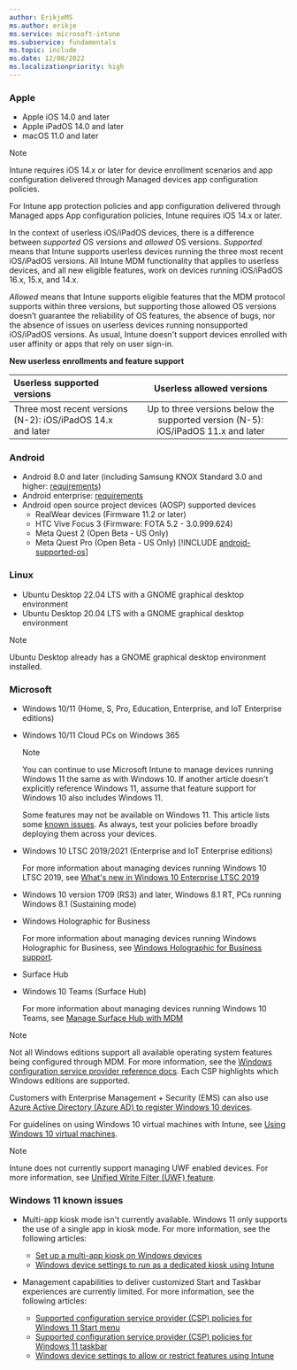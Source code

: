 ```yaml
---
author: ErikjeMS
ms.author: erikje
ms.service: microsoft-intune
ms.subservice: fundamentals
ms.topic: include
ms.date: 12/08/2022
ms.localizationpriority: high
---
```


### Apple

- Apple iOS 14.0 and later
- Apple iPadOS 14.0 and later
- macOS 11.0 and later

> [!NOTE]
> Intune requires iOS 14.x or later for device enrollment scenarios and app configuration delivered through Managed devices app configuration policies.
> 
> For Intune app protection policies and app configuration delivered through Managed apps App configuration policies, Intune requires iOS 14.x or later.  

In the context of userless iOS/iPadOS devices, there is a difference between *supported* OS versions and *allowed* OS versions. *Supported* means that Intune supports userless devices running the three most recent iOS/iPadOS versions. All Intune MDM functionality that applies to userless devices, and all new eligible features, work on devices running iOS/iPadOS 16.x, 15.x, and 14.x.  

*Allowed* means that Intune supports eligible features that the MDM protocol supports within three versions, but supporting those allowed OS versions doesn’t guarantee the reliability of OS features, the absence of bugs, nor the absence of issues on userless devices running nonsupported iOS/iPadOS versions. As usual, Intune doesn't support devices enrolled with user affinity or apps that rely on user sign-in. 

**New userless enrollments and feature support**

|**Userless supported versions**|**Userless allowed versions**|
|:---|:---:|
|Three most recent versions (N-2): iOS/iPadOS 14.x and later|Up to three versions below the supported version (N-5): iOS/iPadOS 11.x and later|

### Android

- Android 8.0 and later (including Samsung KNOX Standard 3.0 and higher: [requirements](https://www.samsungknox.com/en/knox-platform/supported-devices/2.4+))
- Android enterprise: [requirements](https://support.google.com/work/android/topic/9428066)
- Android open source project devices (AOSP) supported devices
  - RealWear devices (Firmware 11.2 or later)
  - HTC Vive Focus 3 (Firmware: FOTA 5.2 - 3.0.999.624)
  - Meta Quest 2 (Open Beta - US Only)
  - Meta Quest Pro (Open Beta - US Only)
[!INCLUDE [android-supported-os](android-supported-os.md)]

### Linux

- Ubuntu Desktop 22.04 LTS with a GNOME graphical desktop environment
- Ubuntu Desktop 20.04 LTS with a GNOME graphical desktop environment

> [!NOTE]
> Ubuntu Desktop already has a GNOME graphical desktop environment installed.

### Microsoft

- Windows 10/11 (Home, S, Pro, Education, Enterprise, and IoT Enterprise editions)
- Windows 10/11 Cloud PCs on Windows 365

  > [!NOTE]
  > You can continue to use Microsoft Intune to manage devices running Windows 11 the same as with Windows 10. If another article doesn't explicitly reference Windows 11, assume that feature support for Windows 10 also includes Windows 11.
  >
  > Some features may not be available on Windows 11. This article lists some [known issues](#windows-11-known-issues). As always, test your policies before broadly deploying them across your devices.

- Windows 10 LTSC 2019/2021 (Enterprise and IoT Enterprise editions)

  For more information about managing devices running Windows 10 LTSC 2019, see [What's new in Windows 10 Enterprise LTSC 2019](/windows/whats-new/ltsc/whats-new-windows-10-2019)
  
- Windows 10 version 1709 (RS3) and later, Windows 8.1 RT, PCs running Windows 8.1 (Sustaining mode)
 
- Windows Holographic for Business

  For more information about managing devices running Windows Holographic for Business, see [Windows Holographic for Business support](../fundamentals/windows-holographic-for-business.md).

- Surface Hub

- Windows 10 Teams (Surface Hub)

  For more information about managing devices running Windows 10 Teams, see [Manage Surface Hub with MDM](/surface-hub/manage-settings-with-mdm-for-surface-hub)


> [!NOTE]
> Not all Windows editions support all available operating system features being configured through MDM. For more information, see the [Windows configuration service provider reference docs](/windows/configuration/provisioning-packages/how-it-pros-can-use-configuration-service-providers). Each CSP highlights which Windows editions are supported.

Customers with Enterprise Management + Security (EMS) can also use [Azure Active Directory (Azure AD) to register Windows 10 devices](../enrollment/windows-enroll.md).

For guidelines on using Windows 10 virtual machines with Intune, see [Using Windows 10 virtual machines](../fundamentals/windows-10-virtual-machines.md).

> [!NOTE]
> Intune does not currently support managing UWF enabled devices. For more information, see [Unified Write Filter (UWF) feature](/windows-hardware/customize/enterprise/unified-write-filter).

### Windows 11 known issues

- Multi-app kiosk mode isn't currently available. Windows 11 only supports the use of a single app in kiosk mode. For more information, see the following articles:
  - [Set up a multi-app kiosk on Windows devices](/windows/configuration/lock-down-windows-10-to-specific-apps)
  - [Windows device settings to run as a dedicated kiosk using Intune](../configuration/kiosk-settings.md)

- Management capabilities to deliver customized Start and Taskbar experiences are currently limited. For more information, see the following articles:

  - [Supported configuration service provider (CSP) policies for Windows 11 Start menu](/windows/configuration/supported-csp-start-menu-layout-windows)
  - [Supported configuration service provider (CSP) policies for Windows 11 taskbar](/windows/configuration/supported-csp-taskbar-windows)
  - [Windows device settings to allow or restrict features using Intune](../configuration/device-restrictions-windows-10.md)
